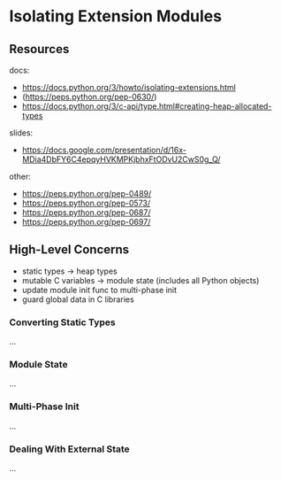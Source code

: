 # Isolating Extension Modules


## Resources

docs:

* https://docs.python.org/3/howto/isolating-extensions.html
* (https://peps.python.org/pep-0630/)
* https://docs.python.org/3/c-api/type.html#creating-heap-allocated-types

slides:

* https://docs.google.com/presentation/d/16x-MDia4DbFY6C4epqyHVKMPKjbhxFtODvU2CwS0g_Q/

other:

* https://peps.python.org/pep-0489/
* https://peps.python.org/pep-0573/
* https://peps.python.org/pep-0687/
* https://peps.python.org/pep-0697/


## High-Level Concerns

* static types -> heap types
* mutable C variables -> module state  (includes all Python objects)
* update module init func to multi-phase init
* guard global data in C libraries

### Converting Static Types

...

### Module State

...

### Multi-Phase Init

...

### Dealing With External State

...
